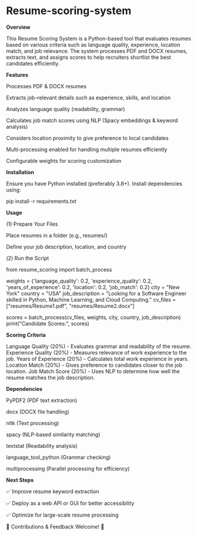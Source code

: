 # Resume-scoring-system

**Overview**

This Resume Scoring System is a Python-based tool that evaluates resumes based on various criteria such as language quality, experience, location match, and job relevance. The system processes PDF and DOCX resumes, extracts text, and assigns scores to help recruiters shortlist the best candidates efficiently.

**Features**

Processes PDF & DOCX resumes

Extracts job-relevant details such as experience, skills, and location

Analyzes language quality (readability, grammar)

Calculates job match scores using NLP (Spacy embeddings & keyword analysis)

Considers location proximity to give preference to local candidates

Multi-processing enabled for handling multiple resumes efficiently

Configurable weights for scoring customization

**Installation**

Ensure you have Python installed (preferably 3.8+). Install dependencies using:

pip install -r requirements.txt

**Usage**

(1) Prepare Your Files

Place resumes in a folder (e.g., resumes/)

Define your job description, location, and country

(2️) Run the Script

from resume_scoring import batch_process

weights = {'language_quality': 0.2, 'experience_quality': 0.2, 'years_of_experience': 0.2, 'location': 0.2, 'job_match': 0.2}
city = "New York"
country = "USA"
job_description = "Looking for a Software Engineer skilled in Python, Machine Learning, and Cloud Computing."
cv_files = ["resumes/Resume1.pdf", "resumes/Resume2.docx"]

scores = batch_process(cv_files, weights, city, country, job_description)
print("Candidate Scores:", scores)

**Scoring Criteria**

Language Quality (20%) - Evaluates grammar and readability of the resume.
Experience Quality (20%) - Measures relevance of work experience to the job.
Years of Experience (20%) - Calculates total work experience in years.
Location Match (20%) - Gives preference to candidates closer to the job location.
Job Match Score (20%) - Uses NLP to determine how well the resume matches the job description.

**Dependencies**

PyPDF2 (PDF text extraction)

docx (DOCX file handling)

nltk (Text processing)

spacy (NLP-based similarity matching)

textstat (Readability analysis)

language_tool_python (Grammar checking)

multiprocessing (Parallel processing for efficiency)

**Next Steps**

✅ Improve resume keyword extraction

✅ Deploy as a web API or GUI for better accessibility

✅ Optimize for large-scale resume processing

📩 Contributions & Feedback Welcome! 🚀

